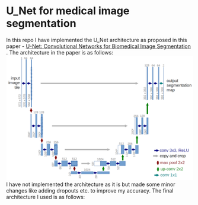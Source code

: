 # U_Net for medical image segmentation

In this repo I have implemented the U_Net architecture as proposed in this paper - [U-Net: Convolutional Networks for Biomedical Image Segmentation ](https://arxiv.org/pdf/1505.04597.pdf) .
The architecture in the paper is as follows:
<img src="images/u-net-architecture.png">
I have not implemented the architecture as it is but made some minor changes like adding dropouts etc. to improve my accuracy.
The final architecture I used is as follows:

